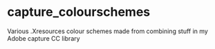 # capture_colourschemes
Various .Xresources colour schemes made from combining stuff in my Adobe capture CC library
